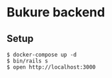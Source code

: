 # Bukure backend

## Setup
```
$ docker-compose up -d
$ bin/rails s
$ open http://localhost:3000
```
